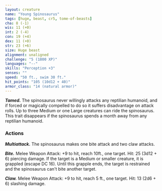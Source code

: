 ```yaml
---
layout: creature
name: "Young Spinosaurus"
tags: [huge, beast, cr5, tome-of-beasts]
cha: 8 (-1)
wis: 11 (+0)
int: 2 (-4)
con: 19 (+4)
dex: 11 (+0)
str: 23 (+6)
size: Huge beast
alignment: unaligned
challenge: "5 (1800 XP)"
languages: "--"
skills: "Perception +3"
senses: ""
speed: "50 ft., swim 30 ft."
hit_points: "105 (10d12 + 40)"
armor_class: "14 (natural armor)"
---
```


***Tamed.*** The spinosaurus never willingly attacks any reptilian humanoid, and if forced or magically compelled to do so it suffers disadvantage on attack rolls. Up to three Medium or one Large creatures can ride the spinosaurus. This trait disappears if the spinosaurus spends a month away from any reptilian humanoid.

### Actions

***Multiattack.*** The spinosaurus makes one bite attack and two claw attacks.

***Bite.*** Melee Weapon Attack: +9 to hit, reach 10ft., one target. Hit: 25 (3d12 + 6) piercing damage. If the target is a Medium or smaller creature, it is grappled (escape DC 16). Until this grapple ends, the target is restrained and the spinosaurus can't bite another target.

***Claw.*** Melee Weapon Attack: +9 to hit, reach 5 ft., one target. Hit: 13 (2d6 + 6) slashing damage.

